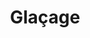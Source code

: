---
layout: recette-v2
categories: [recettes]
hidden: true
lang: fr
sitemap: true
title: Glaçage
type: base
---